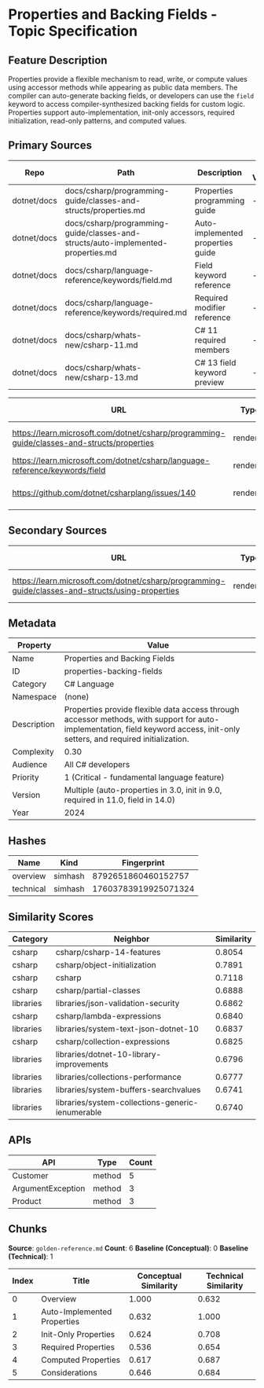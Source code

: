 # Properties and Backing Fields - Topic Specification

## Feature Description

Properties provide a flexible mechanism to read, write, or compute values using accessor methods while appearing as public data members. The compiler can auto-generate backing fields, or developers can use the `field` keyword to access compiler-synthesized backing fields for custom logic. Properties support auto-implementation, init-only accessors, required initialization, read-only patterns, and computed values.

## Primary Sources

| Repo | Path | Description | Last Verified |
| --- | --- | --- | --- |
| dotnet/docs | docs/csharp/programming-guide/classes-and-structs/properties.md | Properties programming guide | - |
| dotnet/docs | docs/csharp/programming-guide/classes-and-structs/auto-implemented-properties.md | Auto-implemented properties guide | - |
| dotnet/docs | docs/csharp/language-reference/keywords/field.md | Field keyword reference | - |
| dotnet/docs | docs/csharp/language-reference/keywords/required.md | Required modifier reference | - |
| dotnet/docs | docs/csharp/whats-new/csharp-11.md | C# 11 required members | - |
| dotnet/docs | docs/csharp/whats-new/csharp-13.md | C# 13 field keyword preview | - |

| URL | Type | Description | Last Verified |
| --- | --- | --- | --- |
| https://learn.microsoft.com/dotnet/csharp/programming-guide/classes-and-structs/properties | rendered | Official properties documentation | - |
| https://learn.microsoft.com/dotnet/csharp/language-reference/keywords/field | rendered | Field keyword documentation | - |
| https://github.com/dotnet/csharplang/issues/140 | rendered | Field keyword proposal and discussion | - |

## Secondary Sources

| URL | Type | Description | Last Verified |
| --- | --- | --- | --- |
| https://learn.microsoft.com/dotnet/csharp/programming-guide/classes-and-structs/using-properties | rendered | Using properties guide | - |

## Metadata

| Property | Value |
| --- | --- |
| Name | Properties and Backing Fields |
| ID | properties-backing-fields |
| Category | C# Language |
| Namespace | (none) |
| Description | Properties provide flexible data access through accessor methods, with support for auto-implementation, field keyword access, init-only setters, and required initialization. |
| Complexity | 0.30 |
| Audience | All C# developers |
| Priority | 1 (Critical - fundamental language feature) |
| Version | Multiple (auto-properties in 3.0, init in 9.0, required in 11.0, field in 14.0) |
| Year | 2024 |

## Hashes

| Name | Kind | Fingerprint |
|------|------|-------------|
| overview | simhash | 8792651860460152757 |
| technical | simhash | 17603783919925071324 |

## Similarity Scores

| Category | Neighbor | Similarity |
|----------|----------|------------|
| csharp | csharp/csharp-14-features | 0.8054 |
| csharp | csharp/object-initialization | 0.7891 |
| csharp | csharp | 0.7118 |
| csharp | csharp/partial-classes | 0.6888 |
| libraries | libraries/json-validation-security | 0.6862 |
| csharp | csharp/lambda-expressions | 0.6840 |
| libraries | libraries/system-text-json-dotnet-10 | 0.6837 |
| csharp | csharp/collection-expressions | 0.6825 |
| libraries | libraries/dotnet-10-library-improvements | 0.6796 |
| libraries | libraries/collections-performance | 0.6777 |
| libraries | libraries/system-buffers-searchvalues | 0.6741 |
| libraries | libraries/system-collections-generic-ienumerable | 0.6740 |

## APIs

| API | Type | Count |
|-----|------|-------|
| Customer | method | 5 |
| ArgumentException | method | 3 |
| Product | method | 3 |

## Chunks

**Source**: `golden-reference.md`
**Count**: 6
**Baseline (Conceptual)**: 0
**Baseline (Technical)**: 1

| Index | Title | Conceptual Similarity | Technical Similarity |
|-------|-------|----------------------|---------------------|
| 0 | Overview | 1.000 | 0.632 |
| 1 | Auto-Implemented Properties | 0.632 | 1.000 |
| 2 | Init-Only Properties | 0.624 | 0.708 |
| 3 | Required Properties | 0.536 | 0.654 |
| 4 | Computed Properties | 0.617 | 0.687 |
| 5 | Considerations | 0.646 | 0.684 |

